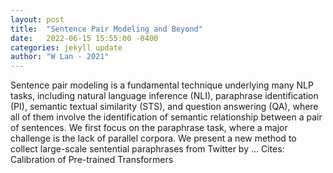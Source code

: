 ```yaml
---
layout: post
title:  "Sentence Pair Modeling and Beyond"
date:   2022-06-15 15:55:00 -0400
categories: jekyll update
author: "W Lan - 2021"
---
```

Sentence pair modeling is a fundamental technique underlying many NLP tasks, including natural language inference (NLI), paraphrase identification (PI), semantic textual similarity (STS), and question answering (QA), where all of them involve the identification of semantic relationship between a pair of sentences. We first focus on the paraphrase task, where a major challenge is the lack of parallel corpora. We present a new method to collect large-scale sentential paraphrases from Twitter by …
Cites: ‪Calibration of Pre-trained Transformers‬  